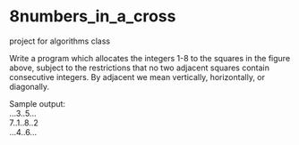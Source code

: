 # 8numbers_in_a_cross
project for algorithms class

Write a program which allocates the integers 1-8 to the squares in the figure above, subject to
the restrictions that no two adjacent squares contain consecutive integers.
By adjacent we mean vertically, horizontally, or diagonally.

Sample output: <br>
...3..5... <br>
7..1..8..2 <br>
...4..6... <br>
